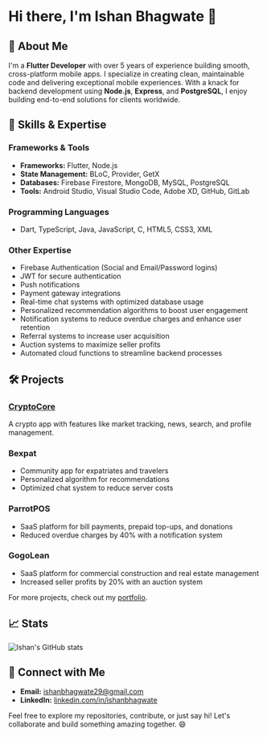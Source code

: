 # Hi there, I'm Ishan Bhagwate 👋

## 🚀 About Me

I'm a **Flutter Developer** with over 5 years of experience building smooth, cross-platform mobile apps. I specialize in creating clean, maintainable code and delivering exceptional mobile experiences. With a knack for backend development using **Node.js**, **Express**, and **PostgreSQL**, I enjoy building end-to-end solutions for clients worldwide.

## 🌟 Skills & Expertise

### **Frameworks & Tools**

- **Frameworks:** Flutter, Node.js
- **State Management:** BLoC, Provider, GetX
- **Databases:** Firebase Firestore, MongoDB, MySQL, PostgreSQL
- **Tools:** Android Studio, Visual Studio Code, Adobe XD, GitHub, GitLab

### **Programming Languages**

- Dart, TypeScript, Java, JavaScript, C, HTML5, CSS3, XML

### **Other Expertise**

- Firebase Authentication (Social and Email/Password logins)
- JWT for secure authentication
- Push notifications
- Payment gateway integrations
- Real-time chat systems with optimized database usage
- Personalized recommendation algorithms to boost user engagement
- Notification systems to reduce overdue charges and enhance user retention
- Referral systems to increase user acquisition
- Auction systems to maximize seller profits
- Automated cloud functions to streamline backend processes

## 🛠️ Projects

### **[CryptoCore](#)**

A crypto app with features like market tracking, news, search, and profile management.

### **Bexpat**

- Community app for expatriates and travelers
- Personalized algorithm for recommendations
- Optimized chat system to reduce server costs

### **ParrotPOS**

- SaaS platform for bill payments, prepaid top-ups, and donations
- Reduced overdue charges by 40% with a notification system

### **GogoLean**

- SaaS platform for commercial construction and real estate management
- Increased seller profits by 20% with an auction system

For more projects, check out my [portfolio](https://ishanbhagwate.com).

## 📈 Stats

![Ishan's GitHub stats](https://github-readme-stats.vercel.app/api?username=IshanBhagwate&show_icons=true&theme=radical)

## 🔗 Connect with Me

- **Email:** [ishanbhagwate29@gmail.com](mailto:ishanbhagwate29@gmail.com)
- **LinkedIn:** [linkedin.com/in/ishanbhagwate](https://www.linkedin.com/in/ishanbhagwate/)

Feel free to explore my repositories, contribute, or just say hi! Let's collaborate and build something amazing together. 😄
